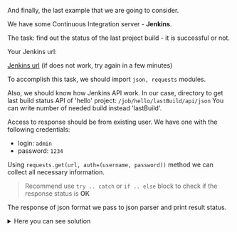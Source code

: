 And finally, the last example that we are going to consider.

We have some Continuous Integration server - **Jenkins**.

The task: find out the status of the last project build - it is successful or not.

Your Jenkins url:

[Jenkins url]({{TRAFFIC_HOST1_8080}}) 
(if does not work, try again in a few minutes)

To accomplish this task, we should 
import <code>json, requests</code> modules.

Also, we should know how Jenkins API work. In our case,
directory to get last build status API of 'hello' project:
<code>/job/hello/lastBuild/api/json</code>
You can write number of needed build instead 'lastBuild'.

Access to response should be from existing user. 
We have one with the following credentials:
- login: <code>admin</code> 
- password: <code>1234</code>

Using <code>requests.get(url, auth=(username, password))</code>
method we can collect all necessary information.

> Recommend use <code>try .. catch</code> or <code>if .. else</code> block to
> check if the response status is **OK**

The response of json format we pass to json parser and print result status.

<details> <summary>Here you can see solution</summary>

```
import requests
import json

jenkins_url = '{{TRAFFIC_HOST1_8080}}'
job_name = 'hello'

username = 'admin'
password = '1234'

api_url = f'{jenkins_url}/job/{job_name}/lastBuild/api/json'
response = requests.get(api_url, auth=(username, password))

if response.status_code == 200:
    # Check if the response body is not empty
    if response.text:
        data = json.loads(response.text)
        # Extract the build status from the JSON data
        status = data['result']
        # Print the build status
        print(f'The last build status for job {job_name} is {status}')
    else:
        print(f'Response body is empty')
else:
    print(f'Response returned status code {response.status_code}')
```
</details>